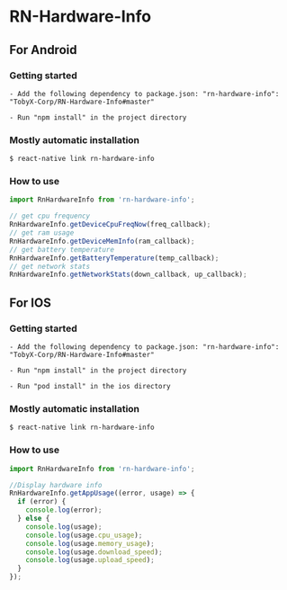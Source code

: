 # RN-Hardware-Info


## For Android

### Getting started
`- Add the following dependency to package.json:
  "rn-hardware-info": "TobyX-Corp/RN-Hardware-Info#master"`
  
 `- Run "npm install" in the project directory`

### Mostly automatic installation

`$ react-native link rn-hardware-info`

### How to use
```javascript
import RnHardwareInfo from 'rn-hardware-info';

// get cpu frequency
RnHardwareInfo.getDeviceCpuFreqNow(freq_callback);
// get ram usage
RnHardwareInfo.getDeviceMemInfo(ram_callback);
// get battery temperature
RnHardwareInfo.getBatteryTemperature(temp_callback);
// get network stats
RnHardwareInfo.getNetworkStats(down_callback, up_callback);
```


## For IOS

### Getting started
`- Add the following dependency to package.json:
  "rn-hardware-info": "TobyX-Corp/RN-Hardware-Info#master"`
  
 `- Run "npm install" in the project directory`
 
 `- Run "pod install" in the ios directory`

### Mostly automatic installation

`$ react-native link rn-hardware-info`

### How to use
```javascript
import RnHardwareInfo from 'rn-hardware-info';

//Display hardware info
RnHardwareInfo.getAppUsage((error, usage) => {
  if (error) {
    console.log(error);
  } else {
    console.log(usage);
    console.log(usage.cpu_usage);
    console.log(usage.memory_usage);
    console.log(usage.download_speed);
    console.log(usage.upload_speed);
  }
});
```
